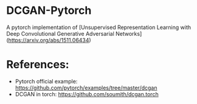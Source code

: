 # DCGAN-Pytorch

A pytorch implementation of [Unsupervised Representation Learning with Deep Convolutional Generative Adversarial Networks] (https://arxiv.org/abs/1511.06434)

# References:
- Pytorch official example: https://github.com/pytorch/examples/tree/master/dcgan
- DCGAN in torch: https://github.com/soumith/dcgan.torch

